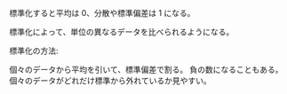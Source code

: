 標準化すると平均は 0、分散や標準偏差は 1 になる。

標準化によって、単位の異なるデータを比べられるようになる。

標準化の方法:

個々のデータから平均を引いて、標準偏差で割る。
負の数になることもある。個々のデータがどれだけ標準から外れているか見やすい。
